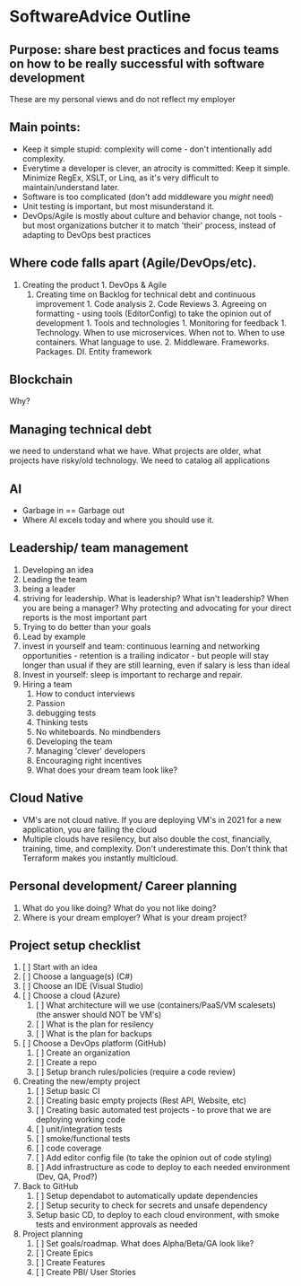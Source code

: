 # SoftwareAdvice Outline

## Purpose: share best practices and focus teams on how to be really successful with software development
These are my personal views and do not reflect my employer

## Main points:
- Keep it simple stupid: complexity will come - don't intentionally add complexity.
- Everytime a developer is clever, an atrocity is committed: Keep it simple. Minimize RegEx, XSLT, or Linq, as it's very difficult to maintain/understand later. 
- Software is too complicated (don't add middleware you *might* need)
- Unit testing is important, but most misunderstand it. 
- DevOps/Agile is mostly about culture and behavior change, not tools - but most organizations butcher it to match 'their' process, instead of adapting to DevOps best practices

## Where code falls apart (Agile/DevOps/etc). 

  1. Creating the product
    1. DevOps & Agile
      1. Creating time on Backlog for technical debt and continuous improvement
    1. Code analysis
    2. Code Reviews
    3. Agreeing on formatting - using tools (EditorConfig) to take the opinion out of development
    1. Tools and technologies
    1. Monitoring for feedback
    1. Technology. When to use microservices. When not to. When to use containers. What language to use.
    2. Middleware. Frameworks. Packages. DI. Entity framework

## Blockchain

Why?

## Managing technical debt

we need to understand what we have. What projects are older, what projects have risky/old technology. We need to catalog all applications

## AI

- Garbage in == Garbage out
- Where AI excels today and where you should use it. 

## Leadership/ team management

1. Developing an idea
1. Leading the team
2. being a leader
3. striving for leadership. What is leadership? What isn't leadership? When you are being a manager? Why protecting and advocating for your direct reports is the most important part
4. Trying to do better than your goals
5. Lead by example
6. invest in yourself and team: continuous learning and networking opportunities - retention is a trailing indicator - but people will stay longer than usual if they are still learning, even if salary is less than ideal
7. Invest in yourself: sleep is important to recharge and repair.
8. Hiring a team
    1. How to conduct interviews
      1. Passion 
      1. debugging tests
      1. Thinking tests
      1. No whiteboards. No mindbenders 
    2. Developing the team
      1. Managing 'clever' developers
      1. Encouraging right incentives
    3. What does your dream team look like?

## Cloud Native
- VM's are not cloud native. If you are deploying VM's in 2021 for a new application, you are failing the cloud
- Multiple clouds have resilency, but also double the cost, financially, training, time, and complexity. Don't underestimate this. Don't think that Terraform makes you instantly multicloud. 

## Personal development/ Career planning

1. What do you like doing? What do you not like doing?
2. Where is your dream employer? What is your dream project? 


## Project setup checklist

1. [ ] Start with an idea
2. [ ] Choose a language(s) (C#)
3. [ ] Choose an IDE (Visual Studio)
4. [ ] Choose a cloud (Azure) 
    1. [ ] What architecture will we use (containers/PaaS/VM scalesets) (the answer should NOT be VM's)
    2. [ ] What is the plan for resilency
    3. [ ] What is the plan for backups 
6. [ ] Choose a DevOps platform (GitHub)
    1. [ ] Create an organization
    2. [ ] Create a repo
    3. [ ] Setup branch rules/policies (require a code review)
7. Creating the new/empty project
    1. [ ] Setup basic CI
    2. [ ] Creating basic empty projects (Rest API, Website, etc)
    3. [ ] Creating basic automated test projects - to prove that we are deploying working code 
      1. [ ] unit/integration tests 
      2. [ ] smoke/functional tests
      3. [ ] code coverage
    5. [ ] Add editor config file (to take the opinion out of code styling)
    6. [ ] Add infrastructure as code to deploy to each needed environment (Dev, QA, Prod?)
8. Back to GitHub
     1. [ ] Setup dependabot to automatically update dependencies
     2. [ ] Setup security to check for secrets and unsafe dependency
     3. Setup basic CD, to deploy to each cloud environment, with smoke tests and environment approvals as needed 
9. Project planning
     1. [ ] Set goals/roadmap. What does Alpha/Beta/GA look like?
     2. [ ] Create Epics
     3. [ ] Create Features
     4. [ ] Create PBI/ User Stories

